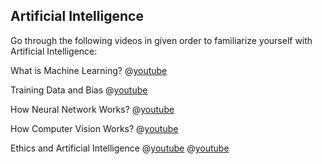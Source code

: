 ## Artificial Intelligence
Go through the following videos in given order to familiarize yourself with Artificial Intelligence:

What is Machine Learning?
@[youtube](OeU5m6vRyCk)

Training Data and Bias
@[youtube](x2mRoFNm22g)

How Neural Network Works?
@[youtube](JrXazCEACVo)

How Computer Vision Works?
@[youtube](2hXG8v8p0KM)

Ethics and Artificial Intelligence
@[youtube](tJQSyzBUAew)
@[youtube](zNxw5gJtHLc)